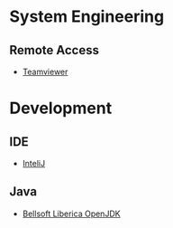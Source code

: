 # System Engineering

## Remote Access

- [Teamviewer](/linux/apt/teamviewer.md)

# Development

## IDE

- [InteliJ](/linux/apt/inteliJ.md)

## Java

- [Bellsoft Liberica OpenJDK](/linux/apt/bellsoft_lberica_openjdk.md)